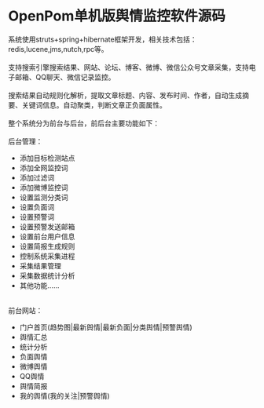 # OpenPom单机版舆情监控软件源码

系统使用struts+spring+hibernate框架开发，相关技术包括：redis,lucene,jms,nutch,rpc等。<br/><br/>
支持搜索引擎搜索结果、网站、论坛、博客、微博、微信公众号文章采集，支持电子邮箱、QQ聊天、微信记录监控。<br/><br/>
搜索结果自动规则化解析，提取文章标题、内容、发布时间、作者，自动生成摘要、关键词信息。自动聚类，判断文章正负面属性。<br/><br/>
整个系统分为前台与后台，前后台主要功能如下：<br/><br/>
后台管理：<br/>
<ul>
  <li>添加目标检测站点</li>
  <li>添加全网监控词</li>
  <li>添加过滤词</li>
  <li>添加微博监控词</li>
  <li>设置监测分类词</li>
  <li>设置负面词</li>
  <li>设置预警词</li>
  <li>设置预警发送邮箱</li>
  <li>设置前台用户信息</li>
  <li>设置简报生成规则</li>
  <li>控制系统采集进程</li>
  <li>采集结果管理</li>
  <li>采集数据统计分析</li>
  <li>其他功能......</li>
</ul>
<br/>
前台网站：<br/>
<ul>
  <li>门户首页(趋势图|最新舆情|最新负面|分类舆情|预警舆情)</li>
  <li>舆情汇总</li>
  <li>统计分析</li>
  <li>负面舆情</li>
  <li>微博舆情</li>
  <li>QQ舆情</li>
  <li>舆情简报</li>
  <li>我的舆情(我的关注|预警舆情)</li>
</ul>




